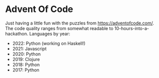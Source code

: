 # Advent Of Code

Just having a little fun with the puzzles from https://adventofcode.com/. The code quality ranges from somewhat readable to 10-hours-into-a-hackathon. Languages by year:

 - 2022: Python (working on Haskell!)
 - 2021: Javascript
 - 2020: Python
 - 2019: Clojure
 - 2018: Python
 - 2017: Python
 
